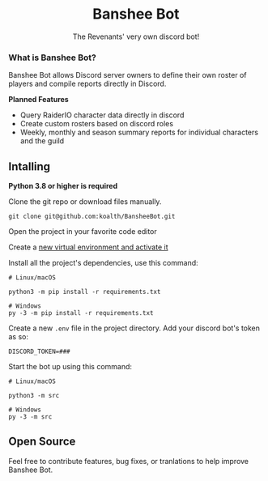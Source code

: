 <h1 align="center">Banshee Bot</h1>
<p align="center">The Revenants' very own discord bot!</p>


### What is Banshee Bot?
Banshee Bot allows Discord server owners to define their own roster of players and compile reports directly in Discord.


**Planned Features**

- Query RaiderIO character data directly in discord
- Create custom rosters based on discord roles
- Weekly, monthly and season summary reports for individual characters and the guild


## Intalling

**Python 3.8 or higher is required**

Clone the git repo or download files manually. 

    git clone git@github.com:koalth/BansheeBot.git

Open the project in your favorite code editor

Create a [new virtual environment and activate it](https://docs.python.org/3/library/venv.html)


Install all the project's dependencies, use this command:

    # Linux/macOS

    python3 -m pip install -r requirements.txt

    # Windows
    py -3 -m pip install -r requirements.txt

Create a new ``.env`` file in the project directory. Add your discord bot's token as so:

    DISCORD_TOKEN=###

Start the bot up using this command:

    # Linux/macOS

    python3 -m src

    # Windows
    py -3 -m src



## Open Source
Feel free to contribute features, bug fixes, or tranlations to help improve Banshee Bot.
